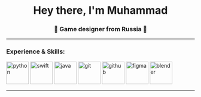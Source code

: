 <h1 align="center">Hey there, I'm Muhammad</a> 
<h3 align="center">👾 Game designer from Russia 👾</h3>

---

### Experience & Skills:
<img src="https://cdn.jsdelivr.net/gh/devicons/devicon/icons/python/python-original.svg" title="python" width="60" height="60"/> <img src="https://cdn.jsdelivr.net/gh/devicons/devicon/icons/swift/swift-original.svg" title="swift" width="60" height="60"/> <img src="https://cdn.jsdelivr.net/gh/devicons/devicon/icons/java/java-original.svg" title="java" width="60" height="60"/> <img src="https://cdn.jsdelivr.net/gh/devicons/devicon/icons/git/git-original.svg" title="git" width="60" height="60"/> <img src="https://cdn.jsdelivr.net/gh/devicons/devicon/icons/github/github-original.svg" title="github" width="60" height="60"/> <img src="https://cdn.jsdelivr.net/gh/devicons/devicon/icons/figma/figma-original.svg" title="figma" width="60" height="60"/> <img src="https://cdn.jsdelivr.net/gh/devicons/devicon/icons/blender/blender-original.svg" title="blender" width="60" height="60"/>

---


